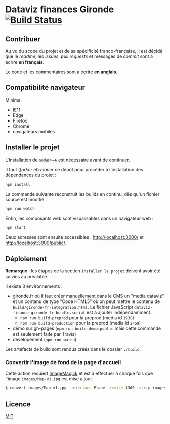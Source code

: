 # Dataviz finances Gironde [![Build Status](https://travis-ci.org/dtc-innovation/dataviz-finances-gironde.svg?branch=master)](https://travis-ci.org/dtc-innovation/dataviz-finances-gironde)

## Contribuer

Au vu du scope du projet et de sa spécificité franco-française, il est décidé que le *readme*, les *issues*, *pull requests* et messages de *commit* sont à écrire **en français**.

Le code et les commentaires sont à écrire **en anglais**.

## Compatibilité navigateur

Minima:

* IE11
* Edge
* Firefox 
* Chrome
* navigateurs mobiles


## Installer le projet

L'installation de [`node@>=6`][nodejs] est nécessaire avant de continuer.

Il faut (_forker_ et) _cloner_ ce dépôt pour procéder à l'installation des dépendances du projet :

```bash
npm install
```

La commande suivante reconstruit les builds en continu, dès qu'un fichier source est modifié :

```bash
npm run watch
```

Enfin, les composants web sont visualisables dans un navigateur web :

```bash
npm start
```

Deux adresses sont ensuite accessibles : [http://localhost:3000/]() et [http://localhost:3000/public/]().

## Déploiement

**Remarque** : les étapes de la section `Installer le projet` doivent avoir été suivies au préalable.

Il existe 3 environnements :
* gironde.fr où il faut créer manuellement dans le CMS un "media dataviz" et un contenu de type "Code HTML5" où on peut mettre le contenu de `build/gironde-fr-integration.html`. Le fichier JavaScript `dataviz-finance-gironde-fr-bundle.script` est à ajouter indépendamment.
    * `npm run build-preprod` pour la preprod (media id `1938`)
    * `npm run build-production` pour la preprod (media id `2459`)
* démo sur gh-pages (`npm run build-demo:public` mais cette commande est seulement faite par Travis)
* dévelopement (`npm run watch`)


Les artéfacts de build sont rendus créés dans le dossier `./build`.


### Convertir l'image de fond de la page d'accueil

Cette action requiert [ImageMagick][] et est à effectuer à chaque fois que l'image `images/Map-v1.jpg` est mise à jour.

```bash
$ convert images/Map-v1.jpg -interlace Plane -resize 1300 -strip images/map-optimised.jpg
```

## Licence

[MIT](LICENSE)

[nodejs]: https://nodejs.org/
[ImageMagick]: https://www.imagemagick.org/script/download.php
